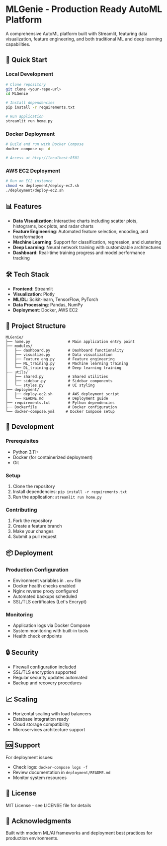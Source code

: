 # MLGenie - Production Ready AutoML Platform

A comprehensive AutoML platform built with Streamlit, featuring data visualization, feature engineering, and both traditional ML and deep learning capabilities.

## 🚀 Quick Start

### Local Development
```bash
# Clone repository
git clone <your-repo-url>
cd MLGenie

# Install dependencies
pip install -r requirements.txt

# Run application
streamlit run home.py
```

### Docker Deployment
```bash
# Build and run with Docker Compose
docker-compose up -d

# Access at http://localhost:8501
```

### AWS EC2 Deployment
```bash
# Run on EC2 instance
chmod +x deployment/deploy-ec2.sh
./deployment/deploy-ec2.sh
```

## 📊 Features

- **Data Visualization**: Interactive charts including scatter plots, histograms, box plots, and radar charts
- **Feature Engineering**: Automated feature selection, encoding, and transformation
- **Machine Learning**: Support for classification, regression, and clustering
- **Deep Learning**: Neural network training with customizable architectures
- **Dashboard**: Real-time training progress and model performance tracking

## 🛠️ Tech Stack

- **Frontend**: Streamlit
- **Visualization**: Plotly
- **ML/DL**: Scikit-learn, TensorFlow, PyTorch
- **Data Processing**: Pandas, NumPy
- **Deployment**: Docker, AWS EC2

## 📁 Project Structure

```
MLGenie/
├── home.py                 # Main application entry point
├── modules/
│   ├── dashboard.py        # Dashboard functionality
│   ├── visualize.py        # Data visualization
│   ├── Feature_eng.py      # Feature engineering
│   ├── ML_training.py      # Machine learning training
│   └── DL_training.py      # Deep learning training
├── utils/
│   ├── shared.py           # Shared utilities
│   ├── sidebar.py          # Sidebar components
│   └── styles.py           # UI styling
├── deployment/
│   ├── deploy-ec2.sh       # AWS deployment script
│   └── README.md           # Deployment guide
├── requirements.txt        # Python dependencies
├── Dockerfile              # Docker configuration
└── docker-compose.yml     # Docker Compose setup
```

## 🔧 Development

### Prerequisites
- Python 3.11+
- Docker (for containerized deployment)
- Git

### Setup
1. Clone the repository
2. Install dependencies: `pip install -r requirements.txt`
3. Run the application: `streamlit run home.py`

### Contributing
1. Fork the repository
2. Create a feature branch
3. Make your changes
4. Submit a pull request

## 📦 Deployment

### Production Configuration
- Environment variables in `.env` file
- Docker health checks enabled
- Nginx reverse proxy configured
- Automated backups scheduled
- SSL/TLS certificates (Let's Encrypt)

### Monitoring
- Application logs via Docker Compose
- System monitoring with built-in tools
- Health check endpoints

## 🔒 Security

- Firewall configuration included
- SSL/TLS encryption supported
- Regular security updates automated
- Backup and recovery procedures

## 📈 Scaling

- Horizontal scaling with load balancers
- Database integration ready
- Cloud storage compatibility
- Microservices architecture support

## 🆘 Support

For deployment issues:
- Check logs: `docker-compose logs -f`
- Review documentation in `deployment/README.md`
- Monitor system resources

## 📄 License

MIT License - see LICENSE file for details

## 🙏 Acknowledgments

Built with modern ML/AI frameworks and deployment best practices for production environments.
